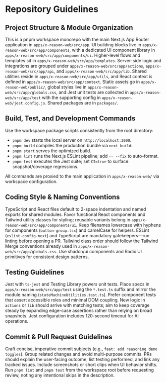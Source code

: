 # Repository Guidelines

## Project Structure & Module Organization
This is a pnpm workspace monorepo with the main Next.js App Router application in `apps/x-reason-web/src/app`. UI building blocks live in `apps/x-reason-web/src/app/components`, with a dedicated UI component library in `apps/x-reason-web/src/app/components/ui`. Higher-level flows and templates sit in `apps/x-reason-web/src/app/templates`. Server-side logic and integrations are grouped under `apps/x-reason-web/src/app/actions`, `apps/x-reason-web/src/app/api`, and `apps/x-reason-web/src/app/lib`. Shared utilities reside in `apps/x-reason-web/src/app/utils`, and React context is defined in `apps/x-reason-web/src/app/context`. Static assets go in `apps/x-reason-web/public/`, global styles live in `apps/x-reason-web/src/app/globals.css`, and Jest unit tests are collected in `apps/x-reason-web/src/app/test` with the supporting config in `apps/x-reason-web/jest.config.js`. Shared packages are in `packages/`.

## Build, Test, and Development Commands
Use the workspace package scripts consistently from the root directory:
- `pnpm dev` starts the local server on `http://localhost:3000`.
- `pnpm build` compiles the production bundle via `next build`.
- `pnpm start` serves the optimized build.
- `pnpm lint` runs the Next.js ESLint pipeline; add `-- --fix` to auto-format.
- `pnpm test` executes the Jest suite; set `CI=true` to surface snapshot/coverage regressions.

All commands are proxied to the main application in `apps/x-reason-web/` via workspace configuration.

## Coding Style & Naming Conventions
TypeScript and React files default to 2-space indentation and named exports for shared modules. Favor functional React components and Tailwind utility classes for styling; reusable variants belong in `apps/x-reason-web/src/app/components/ui`. Keep filenames lowercase with hyphens for components (`button-group.tsx`) and camelCase for helpers. ESLint (`eslint-config-next`) and TypeScript are mandatory gatekeepers—run linting before opening a PR. Tailwind class order should follow the Tailwind Merge conventions already used in `apps/x-reason-web/src/app/globals.css`. Use shadcn/ui components and Radix UI primitives for consistent design patterns.

## Testing Guidelines
Jest with `ts-jest` and Testing Library powers unit tests. Place specs in `apps/x-reason-web/src/app/test` using the `*.test.ts` suffix and mirror the module naming (`stateMachineUtilities.test.ts`). Prefer component tests that assert accessible roles and minimal DOM coupling. New logic in `actions` or `lib` should arrive with matching tests; aim to keep coverage steady by expanding edge-case assertions rather than relying on broad snapshots. Jest configuration includes 120-second timeout for AI operations.

## Commit & Pull Request Guidelines
Craft concise, imperative commit subjects (e.g., `feat: add reasoning demo toggles`). Group related changes and avoid multi-purpose commits. PRs should explain the user-facing outcome, list testing performed, and link any tracked issues. Include screenshots or short clips when UI behavior shifts. Run `pnpm lint` and `pnpm test` from the workspace root before requesting review, noting any intentional skips in the description.
